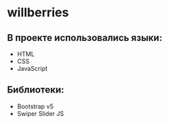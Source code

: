 # willberries
## В проекте использовались языки:
- HTML
- CSS
- JavaScript
## Библиотеки:
- Bootstrap v5
- Swiper Slider JS
